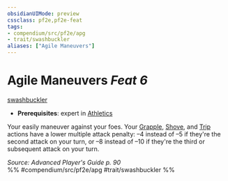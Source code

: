 ```yaml
---
obsidianUIMode: preview
cssclass: pf2e,pf2e-feat
tags:
- compendium/src/pf2e/apg
- trait/swashbuckler
aliases: ["Agile Maneuvers"]
---
```

# Agile Maneuvers  *Feat 6*  
[swashbuckler](rules/traits/swashbuckler-apg.md "Swashbuckler Class Trait")  

- **Prerequisites**: expert in [Athletics](compendium/skills.md#Athletics)

Your easily maneuver against your foes. Your [Grapple](rules/actions/grapple.md), [Shove](rules/actions/shove.md), and [Trip](rules/actions/trip.md) actions have a lower multiple attack penalty: –4 instead of –5 if they're the second attack on your turn, or –8 instead of –10 if they're the third or subsequent attack on your turn.

*Source: Advanced Player's Guide p. 90*  
%% #compendium/src/pf2e/apg #trait/swashbuckler %%